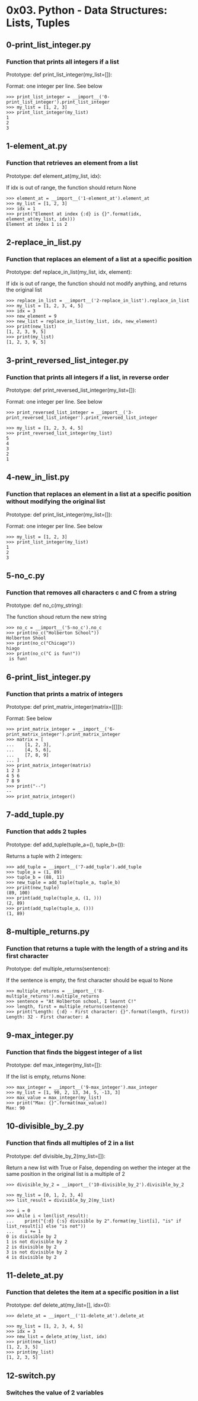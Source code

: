 # 0x03. Python - Data Structures: Lists, Tuples

## 0-print_list_integer.py
### Function that prints all integers if a list
<p>Prototype: def print_list_integer(my_list=[]):</p>
<p>Format: one integer per line. See below</p>

```
>>> print_list_integer = __import__('0-print_list_integer').print_list_integer
>>> my_list = [1, 2, 3]
>>> print_list_integer(my_list)
1
2
3
```

## 1-element_at.py
### Function that retrieves an element from a list
<p>Prototype: def element_at(my_list, idx):</p>
<p>If idx is out of range, the function should return None</p>

```
>>> element_at = __import__('1-element_at').element_at
>>> my_list = [1, 2, 3]
>>> idx = 1
>>> print("Element at index {:d} is {}".format(idx, element_at(my_list, idx)))
Element at index 1 is 2
```

## 2-replace_in_list.py
### Function that replaces an element of a list at a specific position
<p>Prototype: def replace_in_list(my_list, idx, element):</p>
<p>If idx is out of range, the function should not modify anything, and returns the original list</p>

```
>>> replace_in_list = __import__('2-replace_in_list').replace_in_list
>>> my_list = [1, 2, 3, 4, 5]
>>> idx = 3
>>> new_element = 9
>>> new_list = replace_in_list(my_list, idx, new_element)
>>> print(new_list)
[1, 2, 3, 9, 5]
>>> print(my_list)
[1, 2, 3, 9, 5]
```

## 3-print_reversed_list_integer.py
### Function that prints all integers if a list, in reverse order
<p>Prototype: def print_reversed_list_integer(my_list=[]):</p>
<p>Format: one integer per line. See below</p>

```
>>> print_reversed_list_integer = __import__('3-print_reversed_list_integer').print_reversed_list_integer

>>> my_list = [1, 2, 3, 4, 5]
>>> print_reversed_list_integer(my_list)
5
4
3
2
1
```

## 4-new_in_list.py
### Function that replaces an element in a list at a specific position without modifying the original list
<p>Prototype: def print_list_integer(my_list=[]):</p>
<p>Format: one integer per line. See below</p>

```
>>> my_list = [1, 2, 3]
>>> print_list_integer(my_list)
1
2
3
```

## 5-no_c.py
### Function that removes all characters c and C from a string
<p>Prototype: def no_c(my_string):</p>
<p>The function shoud return the new string</p>

```
>>> no_c = __import__('5-no_c').no_c
>>> print(no_c("Holberton School"))
Holberton Shool
>>> print(no_c("Chicago"))
hiago
>>> print(no_c("C is fun!"))
 is fun!
```

## 6-print_list_integer.py
### Function that prints a matrix of integers 
<p>Prototype: def print_matrix_integer(matrix=[[]]):</p>
<p>Format: See below</p>

```
>>> print_matrix_integer = __import__('6-print_matrix_integer').print_matrix_integer
>>> matrix = [
...    [1, 2, 3],
...    [4, 5, 6],
...    [7, 8, 9]
... ]
>>> print_matrix_integer(matrix)
1 2 3
4 5 6
7 8 9
>>> print("--")
--
>>> print_matrix_integer()

```

## 7-add_tuple.py
### Function that adds 2 tuples
<p>Prototype: def add_tuple(tuple_a=(), tuple_b=()):</p>
<p>Returns a tuple with 2 integers:</p>

```
>>> add_tuple = __import__('7-add_tuple').add_tuple
>>> tuple_a = (1, 89)
>>> tuple_b = (88, 11)
>>> new_tuple = add_tuple(tuple_a, tuple_b)
>>> print(new_tuple)
(89, 100)
>>> print(add_tuple(tuple_a, (1, )))
(2, 89)
>>> print(add_tuple(tuple_a, ()))
(1, 89)
```

## 8-multiple_returns.py
### Function that returns a tuple with the length of a string and its first character
<p>Prototype: def multiple_returns(sentence):</p>
<p>If the sentence is empty, the first character should be equal to None</p>

```
>>> multiple_returns = __import__('8-multiple_returns').multiple_returns
>>> sentence = "At Holberton school, I learnt C!"
>>> length, first = multiple_returns(sentence)
>>> print("Length: {:d} - First character: {}".format(length, first))
Length: 32 - First character: A
```

## 9-max_integer.py
### Function that finds the biggest integer of a list
<p>Prototype: def max_integer(my_list=[]):</p>
<p>If the list is empty, returns None:</p>

```
>>> max_integer = __import__('9-max_integer').max_integer
>>> my_list = [1, 90, 2, 13, 34, 5, -13, 3]
>>> max_value = max_integer(my_list)
>>> print("Max: {}".format(max_value))
Max: 90
```

## 10-divisible_by_2.py
### Function that finds all multiples of 2 in a list
<p>Prototype: def divisible_by_2(my_list=[]):</p>
<p>Return a new list with True or False, depending on wether the integer at the same position in the original list is a multiple of 2</p>

```
>>> divisible_by_2 = __import__('10-divisible_by_2').divisible_by_2

>>> my_list = [0, 1, 2, 3, 4]
>>> list_result = divisible_by_2(my_list)

>>> i = 0
>>> while i < len(list_result):
...    print("{:d} {:s} divisible by 2".format(my_list[i], "is" if list_result[i] else "is not"))
...    i += 1
0 is divisible by 2
1 is not divisible by 2
2 is divisible by 2
3 is not divisible by 2
4 is divisible by 2
```

## 11-delete_at.py
### Function that deletes the item at a specific position in a list 
<p>Prototype: def delete_at(my_list=[], idx=0):</p>

```
>>> delete_at = __import__('11-delete_at').delete_at

>>> my_list = [1, 2, 3, 4, 5]
>>> idx = 3
>>> new_list = delete_at(my_list, idx)
>>> print(new_list)
[1, 2, 3, 5]
>>> print(my_list)
[1, 2, 3, 5]
```

## 12-switch.py
### Switches the value of 2 variables
